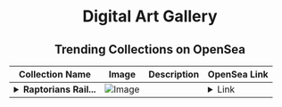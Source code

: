 <div align="center">

# Digital Art Gallery

## Trending Collections on OpenSea

| Collection Name                       | Image                                                                                     | Description                       | OpenSea Link                                                                                          |
|---------------------------------------|-------------------------------------------------------------------------------------------|-----------------------------------|--------------------------------------------------------------------------------------------------------|
| **<details><summary>Raptorians Rail...</summary>Raptorians Railgun 3910HSS</details>** | ![Image](https://i.seadn.io/s/raw/files/488f285d003cfc6661bedeff2364ac6b.png?w=500&auto=format?w=200&auto=format) |  | <details><summary>Link</summary>[Raptorians Railgun 3910HSS](https://opensea.io/collection/raptorians-railgun-3910hss)</details> |

</div>